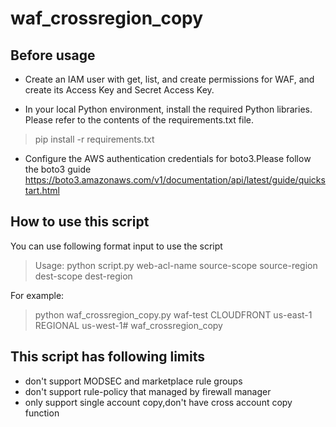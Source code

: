 # waf_crossregion_copy

## Before usage

- Create an IAM user with get, list, and create permissions for WAF, and create its Access Key and Secret Access Key.

- In your local Python environment, install the required Python libraries. Please refer to the contents of the requirements.txt file.
>pip install -r requirements.txt
- Configure the AWS authentication credentials for boto3.Please follow the boto3 guide
https://boto3.amazonaws.com/v1/documentation/api/latest/guide/quickstart.html

## How to use this script
You can use following format input to use the script

> Usage: python script.py web-acl-name source-scope source-region dest-scope dest-region

For example:

> python waf_crossregion_copy.py waf-test CLOUDFRONT us-east-1 REGIONAL us-west-1# waf_crossregion_copy

## This script has following limits

- don't support MODSEC and marketplace rule groups
- don't support rule-policy that managed by firewall manager
- only support single account copy,don't have cross account copy function
